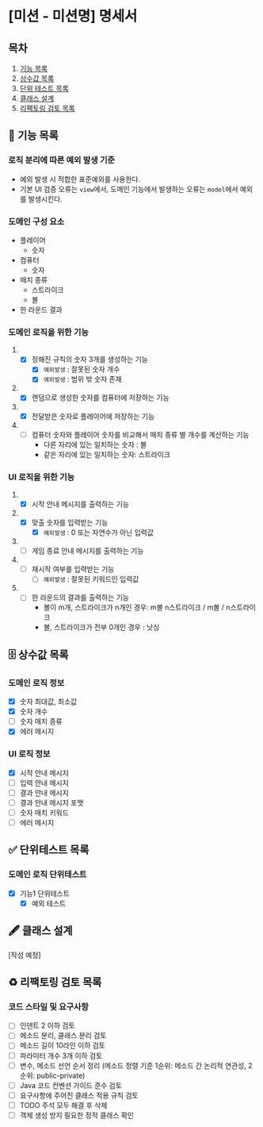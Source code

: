 # [미션 - 미션명] 명세서

## 목차

1. [기능 목록](#-기능-목록)
2. [상수값 목록](#-상수값-목록)
3. [단위 테스트 목록](#-단위테스트-목록)
4. [클래스 설계](#-클래스-설계)
5. [리팩토링 검토 목록](#%EF%B8%8F-리팩토링-검토-목록)

## 🚀 기능 목록

### 로직 분리에 따른 예외 발생 기준

- 예외 발생 시 적합한 표준예외를 사용한다.
- 기본 UI 검증 오류는 `view`에서, 도메인 기능에서 발생하는 오류는 `model`에서 예외를 발생시킨다.

### 도메인 구성 요소

- 플레이어
    - 숫자
- 컴퓨터
    - 숫자
- 매치 종류
    - 스트라이크
    - 볼
- 한 라운드 결과

### 도메인 로직을 위한 기능

1.
    - [x] 정해진 규칙의 숫자 3개를 생성하는 기능
        - [x] `예외발생` : 잘못된 숫자 개수
        - [x] `예외발생` : 범위 밖 숫자 존재
2.
    - [x] 랜덤으로 생성한 숫자를 컴퓨터에 저장하는 기능
3.
    - [x] 전달받은 숫자로 플레이어에 저장하는 기능
4.
    - [ ] 컴퓨터 숫자와 플레이어 숫자를 비교해서 매치 종류 별 개수를 계산하는 기능
        - 다른 자리에 있는 일치하는 숫자 : 볼
        - 같은 자리에 있는 일치하는 숫자: 스트라이크

### UI 로직을 위한 기능

1.
    - [x] 시작 안내 메시지를 출력하는 기능
2.
    - [x] 맞출 숫자를 입력받는 기능
        - [x] `예외발생` : 0 또는 자연수가 아닌 입력값
3.
    - [ ] 게임 종료 안내 메시지를 출력하는 기능
4.
    - [ ] 재시작 여부를 입력받는 기능
        - [ ] `예외발생` : 잘못된 키워드인 입력값
5.
    - [ ] 한 라운드의 결과를 출력하는 기능
        - 볼이 m개, 스트라이크가 n개인 경우: m볼 n스트라이크 / m볼 / n스트라이크
        - 볼, 스트라이크가 전부 0개인 경우 : 낫싱

## 🗄 상수값 목록

### 도메인 로직 정보

- [x] 숫자 최대값, 최소값
- [x] 숫자 개수
- [ ] 숫자 매치 종류
- [x] 에러 메시지

### UI 로직 정보

- [x] 시작 안내 메시지
- [ ] 입력 안내 메시지
- [ ] 결과 안내 메시지
- [ ] 결과 안내 메시지 포맷
- [ ] 숫자 매치 키워드
- [ ] 에러 메시지

## ✅ 단위테스트 목록

### 도메인 로직 단위테스트

- [x] 기능1 단위테스트
    - [x] 예외 테스트

## 🖋 클래스 설계

[작성 예정]

## ♻️ 리팩토링 검토 목록

### 코드 스타일 및 요구사항

- [ ] 인덴트 2 이하 검토
- [ ] 메소드 분리, 클래스 분리 검토
- [ ] 메소드 길이 10라인 이하 검토
- [ ] 파라미터 개수 3개 이하 검토
- [ ] 변수, 메소드 선언 순서 정리 (메소드 정렬 기준 1순위: 메소드 간 논리적 연관성, 2순위: public-private)
- [ ] Java 코드 컨벤션 가이드 준수 검토
- [ ] 요구사항에 주어진 클래스 적용 규칙 검토
- [ ] TODO 주석 모두 해결 후 삭제
- [ ] 객체 생성 방지 필요한 정적 클래스 확인